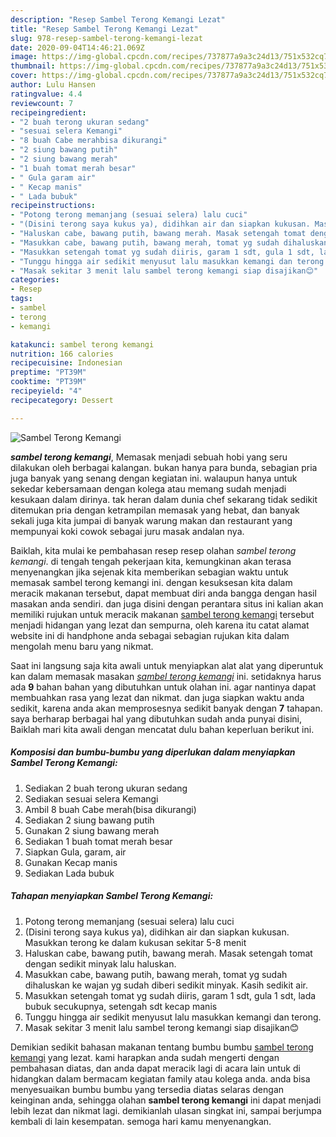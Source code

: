 ```yaml
---
description: "Resep Sambel Terong Kemangi Lezat"
title: "Resep Sambel Terong Kemangi Lezat"
slug: 978-resep-sambel-terong-kemangi-lezat
date: 2020-09-04T14:46:21.069Z
image: https://img-global.cpcdn.com/recipes/737877a9a3c24d13/751x532cq70/sambel-terong-kemangi-foto-resep-utama.jpg
thumbnail: https://img-global.cpcdn.com/recipes/737877a9a3c24d13/751x532cq70/sambel-terong-kemangi-foto-resep-utama.jpg
cover: https://img-global.cpcdn.com/recipes/737877a9a3c24d13/751x532cq70/sambel-terong-kemangi-foto-resep-utama.jpg
author: Lulu Hansen
ratingvalue: 4.4
reviewcount: 7
recipeingredient:
- "2 buah terong ukuran sedang"
- "sesuai selera Kemangi"
- "8 buah Cabe merahbisa dikurangi"
- "2 siung bawang putih"
- "2 siung bawang merah"
- "1 buah tomat merah besar"
- " Gula garam air"
- " Kecap manis"
- " Lada bubuk"
recipeinstructions:
- "Potong terong memanjang (sesuai selera) lalu cuci"
- "(Disini terong saya kukus ya), didihkan air dan siapkan kukusan. Masukkan terong ke dalam kukusan sekitar 5-8 menit"
- "Haluskan cabe, bawang putih, bawang merah. Masak setengah tomat dengan sedikit minyak lalu haluskan."
- "Masukkan cabe, bawang putih, bawang merah, tomat yg sudah dihaluskan ke wajan yg sudah diberi sedikit minyak. Kasih sedikit air."
- "Masukkan setengah tomat yg sudah diiris, garam 1 sdt, gula 1 sdt, lada bubuk secukupnya, setengah sdt kecap manis"
- "Tunggu hingga air sedikit menyusut lalu masukkan kemangi dan terong."
- "Masak sekitar 3 menit lalu sambel terong kemangi siap disajikan😊"
categories:
- Resep
tags:
- sambel
- terong
- kemangi

katakunci: sambel terong kemangi 
nutrition: 166 calories
recipecuisine: Indonesian
preptime: "PT39M"
cooktime: "PT39M"
recipeyield: "4"
recipecategory: Dessert

---
```



![Sambel Terong Kemangi](https://img-global.cpcdn.com/recipes/737877a9a3c24d13/751x532cq70/sambel-terong-kemangi-foto-resep-utama.jpg)

<b><i>sambel terong kemangi</i></b>, Memasak menjadi sebuah hobi yang seru dilakukan oleh berbagai kalangan. bukan hanya para bunda, sebagian pria juga banyak yang senang dengan kegiatan ini. walaupun hanya untuk sekedar kebersamaan dengan kolega atau memang sudah menjadi kesukaan dalam dirinya. tak heran dalam dunia chef sekarang tidak sedikit ditemukan pria dengan ketrampilan memasak yang hebat, dan banyak sekali juga kita jumpai di banyak warung makan dan restaurant yang mempunyai koki cowok sebagai juru masak andalan nya.



Baiklah, kita mulai ke pembahasan resep resep olahan <i>sambel terong kemangi</i>. di tengah tengah pekerjaan kita, kemungkinan akan terasa menyenangkan jika sejenak kita memberikan sebagian waktu untuk memasak sambel terong kemangi ini. dengan kesuksesan kita dalam meracik makanan tersebut, dapat membuat diri anda bangga dengan hasil masakan anda sendiri. dan juga disini dengan perantara situs ini kalian akan memiliki rujukan untuk meracik makanan <u>sambel terong kemangi</u> tersebut menjadi hidangan yang lezat dan sempurna, oleh karena itu catat alamat website ini di handphone anda sebagai sebagian rujukan kita dalam mengolah menu baru yang nikmat.


Saat ini langsung saja kita awali untuk menyiapkan alat alat yang diperuntuk kan dalam memasak masakan <u><i>sambel terong kemangi</i></u> ini. setidaknya harus ada <b>9</b> bahan bahan yang dibutuhkan untuk olahan ini. agar nantinya dapat membuahkan rasa yang lezat dan nikmat. dan juga siapkan waktu anda sedikit, karena anda akan memprosesnya sedikit banyak dengan <b>7</b> tahapan. saya berharap berbagai hal yang dibutuhkan sudah anda punyai disini, Baiklah mari kita awali dengan mencatat dulu bahan keperluan berikut ini.

<!--inarticleads1-->

##### Komposisi dan bumbu-bumbu yang diperlukan dalam menyiapkan Sambel Terong Kemangi:

1. Sediakan 2 buah terong ukuran sedang
1. Sediakan sesuai selera Kemangi
1. Ambil 8 buah Cabe merah(bisa dikurangi)
1. Sediakan 2 siung bawang putih
1. Gunakan 2 siung bawang merah
1. Sediakan 1 buah tomat merah besar
1. Siapkan  Gula, garam, air
1. Gunakan  Kecap manis
1. Sediakan  Lada bubuk




<!--inarticleads2-->

##### Tahapan menyiapkan Sambel Terong Kemangi:

1. Potong terong memanjang (sesuai selera) lalu cuci
1. (Disini terong saya kukus ya), didihkan air dan siapkan kukusan. Masukkan terong ke dalam kukusan sekitar 5-8 menit
1. Haluskan cabe, bawang putih, bawang merah. Masak setengah tomat dengan sedikit minyak lalu haluskan.
1. Masukkan cabe, bawang putih, bawang merah, tomat yg sudah dihaluskan ke wajan yg sudah diberi sedikit minyak. Kasih sedikit air.
1. Masukkan setengah tomat yg sudah diiris, garam 1 sdt, gula 1 sdt, lada bubuk secukupnya, setengah sdt kecap manis
1. Tunggu hingga air sedikit menyusut lalu masukkan kemangi dan terong.
1. Masak sekitar 3 menit lalu sambel terong kemangi siap disajikan😊




Demikian sedikit bahasan makanan tentang bumbu bumbu <u>sambel terong kemangi</u> yang lezat. kami harapkan anda sudah mengerti dengan pembahasan diatas, dan anda dapat meracik lagi di acara lain untuk di hidangkan dalam bermacam kegiatan family atau kolega anda. anda bisa menyesuaikan bumbu bumbu yang tersedia diatas selaras dengan keinginan anda, sehingga olahan <b>sambel terong kemangi</b> ini dapat menjadi lebih lezat dan nikmat lagi. demikianlah ulasan singkat ini, sampai berjumpa kembali di lain kesempatan. semoga hari kamu menyenangkan.
